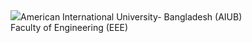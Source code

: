 <html>
    <table>
        <tr><img src="https://user-images.githubusercontent.com/66327542/210177333-a8d5b2f9-4ce4-46f0-bcfa-6ff0a0b92cce.png>"</tr>
        <tr>American International University- Bangladesh (AIUB)</br>Faculty of Engineering (EEE)
        </tr>
    </table>
</html>

